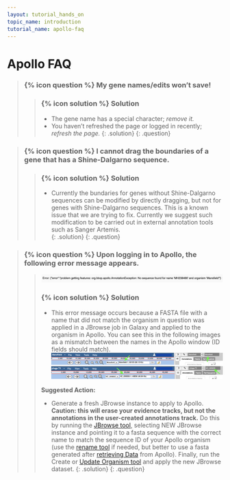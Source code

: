 ```yaml
---
layout: tutorial_hands_on
topic_name: introduction
tutorial_name: apollo-faq
---
```


# Apollo FAQ

> ### {% icon question %} My gene names/edits won’t save!
>    > ### {% icon solution %} Solution
>    > * The gene name has a special character; *remove it.*
>    > * You haven’t refreshed the page or logged in recently; *refresh the page.*
> {: .solution}
{: .question}

> ### {% icon question %} I cannot drag the boundaries of a gene that has a Shine-Dalgarno sequence.
>    > ### {% icon solution %} Solution
>    > * Currently the bundaries for genes without Shine-Dalgarno sequences can be modified by directly dragging, but not for genes with Shine-Dalgarno sequences. This is a known issue that we are trying to fix.  Currently we suggest such modification to be carried out in external annotation tools such as Sanger Artemis.  
> {: .solution}
{: .question}

> ### {% icon question %} Upon logging in to Apollo, the following error message appears.
>    > ![](../../images/apollo-faq-screenshots/1-no-sequence-error.png)
>    >
>    > ### {% icon solution %} Solution
>    > * This error message occurs because a FASTA file with a name that did not match the organism in question was applied in a JBrowse job in Galaxy and applied to the organism in Apollo. You can see this in the following images as a mismatch between the names in the Apollo window (ID fields should match). 
>    > ![](../../images/apollo-faq-screenshots/2-apollo_window_names_match.png)
>    > ![](../../images/apollo-faq-screenshots/3-apollo_window_names_match_2.png)
>    >
>    > **Suggested Action:**
>    > * Generate a fresh JBrowse instance to apply to Apollo. **Caution: this will erase your evidence tracks, but not the annotations in the user-created annotations track.** Do this by running the [JBrowse tool](https://cpt.tamu.edu/galaxy/root?tool_id=jbrowse-iuc-cpt), selecting NEW JBrowse instance and pointing it to a fasta sequence with the correct name to match the sequence ID of your Apollo organism (use the [rename tool](https://cpt.tamu.edu/galaxy/root?tool_id=edu.tamu.cpt.seq.rename) if needed, but better to use a fasta generated after [retrieving Data](https://cpt.tamu.edu/galaxy/root?tool_id=export) from Apollo). Finally, run the Create or [Update Organism tool](https://cpt.tamu.edu/galaxy/root?tool_id=create_or_update) and apply the new JBrowse dataset. 
> {: .solution}
{: .question}
